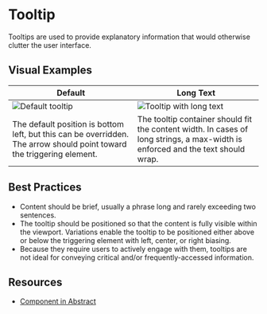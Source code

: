 # Tooltip

Tooltips are used to provide  explanatory information that would otherwise clutter the user interface. 

## Visual Examples

| Default | Long Text |
 | --- | --- | 
| ![Default tooltip](https://drive.google.com/uc?id=1mQ9dWOHT1eIXwURSZKwtKSWGaZDJn4L_) | ![Tooltip with long text](https://drive.google.com/uc?id=1PoQAJShCMW2xzBK02XwYrrUuRIiL8iAx) |
| The default position is bottom left, but this can be overridden. The arrow should point toward the triggering element.  | The tooltip container should fit the content width. In cases of long strings, a max-width is enforced and the text should wrap. | 

## Best Practices

- Content should be brief, usually a phrase long and rarely exceeding two sentences. 
- The tooltip should be positioned so that the content is fully visible within the viewport. Variations enable the tooltip to be positioned either above or below the triggering element with left, center, or right biasing. 
- Because they require users to actively engage with them, tooltips are not ideal for conveying critical and/or frequently-accessed information.

## Resources

- [Component in Abstract](https://share.goabstract.com/22f257bc-1efd-4d45-8573-5aa73cee1478)
